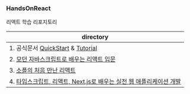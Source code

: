 ### HandsOnReact

리액트 학습 리포지토리

| directory  
| --------------------------------------------------------------------------------------------------------------
| 1. 공식문서 [QuickStart](https://react.dev/learn) & [Tutorial](https://react.dev/learn/tutorial-tic-tac-toe)
| 2. [모던 자바스크립트로 배우는 리액트 입문](https://ebook-product.kyobobook.co.kr/dig/epd/ebook/E000005029039)
| 3. [소플의 처음 만난 리액트](https://ebook-product.kyobobook.co.kr/dig/epd/ebook/E000005511314)
| 4. [타입스크립트, 리액트, Next.js로 배우는 실전 웹 애플리케이션 개발](https://ebook-product.kyobobook.co.kr/dig/epd/ebook/E000005424419)

